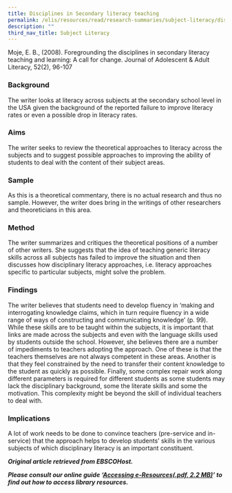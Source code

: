 ```yaml
---
title: Disciplines in Secondary literacy teaching
permalink: /elis/resources/read/research-summaries/subject-literacy/disciplines-in-secondary-literacy-teaching/
description: ""
third_nav_title: Subject Literacy
---
```

Moje, E. B., (2008). Foregrounding the disciplines in secondary literacy teaching and learning: A call for change. Journal of Adolescent & Adult Literacy, 52(2), 96-107

### Background

The writer looks at literacy across subjects at the secondary school level in the USA given the background of the reported failure to improve literacy rates or even a possible drop in literacy rates.  
  
### Aims

The writer seeks to review the theoretical approaches to literacy across the subjects and to suggest possible approaches to improving the ability of students to deal with the content of their subject areas.  
  
### Sample

As this is a theoretical commentary, there is no actual research and thus no sample. However, the writer does bring in the writings of other researchers and theoreticians in this area.  
  
### Method

The writer summarizes and critiques the theoretical positions of a number of other writers. She suggests that the idea of teaching generic literacy skills across all subjects has failed to improve the situation and then discusses how disciplinary literacy approaches, i.e. literacy approaches specific to particular subjects, might solve the problem.  
  
### Findings

The writer believes that students need to develop fluency in ‘making and interrogating knowledge claims, which in turn require fluency in a wide range of ways of constructing and communicating knowledge’ (p. 99). While these skills are to be taught within the subjects, it is important that links are made across the subjects and even with the language skills used by students outside the school. However, she believes there are a number of impediments to teachers adopting the approach. One of these is that the teachers themselves are not always competent in these areas. Another is that they feel constrained by the need to transfer their content knowledge to the student as quickly as possible. Finally, some complex repair work along different parameters is required for different students as some students may lack the disciplinary background, some the literate skills and some the motivation. This complexity might be beyond the skill of individual teachers to deal with.  
  
### Implications

A lot of work needs to be done to convince teachers (pre-service and in-service) that the approach helps to develop students’ skills in the various subjects of which disciplinary literacy is an important constituent.  
  
_**Original article retrieved from EBSCOHost.**_  

**_Please consult our online guide ‘[Accessing e-Resources(.pdf, 2.2 MB)](https://academyofsingaporeteachers-moe-edu-sg-admin.cwp.sg/elis/resources/read/research-summaries/subject-literacy/18e45074-6b1b-4ac7-811f-1a8da16c4f81 "Accessing e-Resources")’ to find out how to access library resources._**